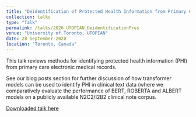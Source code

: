 ```yaml
---
title: "Deidentification of Protected Health Information from Primary Care Electronic Medical Records"
collection: talks
type: "Talk"
permalink: /talks/2020_UTOPIAN_DeidentificationPres
venue: "University of Toronto, UTOPIAN"
date: 28-September-2020
location: "Toronto, Canada"
---
```


This talk reviews methods for identifying protected health information (PHI) from primary care electronic medical records.

See our blog posts section for further discussion of how transformer models can be used to identify PHI in clinical text data (where we comparatively evaluate the performance of BERT, ROBERTA and ALBERT models on a publicly available N2C2/I2B2 clinical note corpus. 

[Downloaded talk here](../files/2020_UTOPIAN_DEIDpres.pdf)

